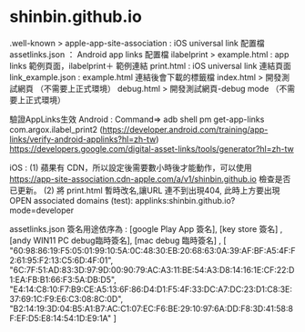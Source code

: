 # shinbin.github.io

.well-known >
             apple-app-site-association : iOS universal link 配置檔
             assetlinks.json ： Android app links 配置檔
ilabelprint >
             example.html : app links 範例頁面，ilabelprint＋ 範例連結
             print.html   : iOS universal link 連結頁面
             link_example.json : example.html 連結後會下載的標籤檔
index.html > 開發測試網頁 （不需要上正式環境）
debug.html > 開發測試網頁-debug mode （不需要上正式環境）


驗證AppLinks生效
Android : Command=> adb shell pm get-app-links com.argox.ilabel_print2 (https://developer.android.com/training/app-links/verify-android-applinks?hl=zh-tw)
          https://developers.google.com/digital-asset-links/tools/generator?hl=zh-tw

iOS : (1) 蘋果有 CDN，所以設定後需要數小時後才能動作，可以使用 https://app-site-association.cdn-apple.com/a/v1/shinbin.github.io 檢查是否已更新。
      (2) 將 print.html 暫時改名,讓URL 連不到出現404, 此時上方要出現 OPEN
   associated domains (test):   applinks:shinbin.github.io?mode=developer


assetlinks.json 簽名用途依序為 : [google Play App 簽名], [key store 簽名] , [andy WIN11 PC debug臨時簽名], [mac debug 臨時簽名] ,
[ "60:98:86:19:F5:05:01:99:10:5A:0C:48:30:EB:20:68:63:0A:39:AF:BF:A5:4F:F2:61:95:F2:13:C5:6D:4F:01",
"6C:7F:51:AD:83:3D:97:9D:00:90:79:AC:A3:11:BE:54:A3:D8:14:16:1E:CF:22:D1:EA:FB:B1:66:F3:5A:DB:D5",
"E4:14:C8:10:F7:B9:CE:A5:13:6F:86:D4:D1:F5:4F:33:DC:A7:DC:23:D1:C8:3E:37:69:1C:F9:E6:C3:08:8C:0D",
"B2:14:19:3D:04:B5:A1:B7:AC:C1:07:EC:F6:BE:29:10:97:6A:DD:F8:3D:41:58:8F:EF:D5:E8:14:54:1D:E9:1A"
]